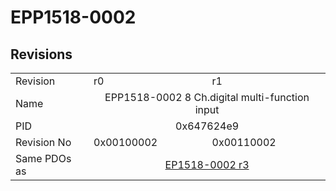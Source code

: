 # EPP1518-0002

## Revisions
<table>
<tr>
<td>Revision</td>
<td>r0</td>
<td>r1</td>
</tr>
<tr>
<td>Name</td>
<td colspan=2 align="center">EPP1518-0002 8 Ch.digital multi-function input</td>
</tr>
<tr>
<td>PID</td>
<td colspan=2 align="center">0x647624e9</td>
</tr>
<tr>
<td>Revision No</td>
<td>0x00100002</td>
<td>0x00110002</td>
</tr>
<tr>
<td>Same PDOs as</td>
<td colspan=2 align="center"><a href="EP1518-0002.md">EP1518-0002 r3</a></td>
</tr>
</table>
